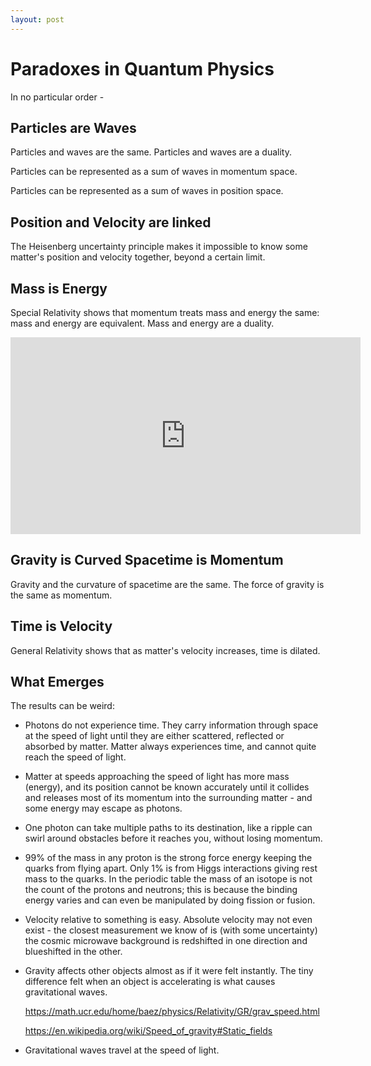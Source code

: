 ```yaml
---
layout: post
---
```


# Paradoxes in Quantum Physics

In no particular order -

## Particles are Waves

Particles and waves are the same. Particles and waves are a duality.

Particles can be represented as a sum of waves in momentum space.

Particles can be represented as a sum of waves in position space.

## Position and Velocity are linked

The Heisenberg uncertainty principle makes it impossible to know some matter's
position and velocity together, beyond a certain limit.

## Mass is Energy

Special Relativity shows that momentum treats mass and energy the same:
mass and energy are equivalent. Mass and energy are a duality.

<iframe width="560" height="315" src="https://www.youtube.com/embed/5imqEuaz-48" frameborder="0" allowfullscreen></iframe>

## Gravity is Curved Spacetime is Momentum

Gravity and the curvature of spacetime are the same. The force of gravity is
the same as momentum.

## Time is Velocity

General Relativity shows that as matter's velocity increases, time is dilated.

## What Emerges

The results can be weird:

* Photons do not experience time. They carry information through space at the
  speed of light until they are either scattered, reflected or absorbed by
  matter. Matter always experiences time, and cannot quite reach the speed of
  light.

* Matter at speeds approaching the speed of light has more mass (energy), and
  its position cannot be known accurately until it collides and releases most
  of its momentum into the surrounding matter - and some energy may escape as
  photons.

* One photon can take multiple paths to its destination, like a ripple can
  swirl around obstacles before it reaches you, without losing momentum.

* 99% of the mass in any proton is the strong force energy keeping the quarks
  from flying apart. Only 1% is from Higgs interactions giving rest mass to the
  quarks. In the periodic table the mass of an isotope is not the count of the
  protons and neutrons; this is because the binding energy varies and can even
  be manipulated by doing fission or fusion.

* Velocity relative to something is easy. Absolute velocity may not even exist -
  the closest measurement we know of is (with some uncertainty) the cosmic microwave
  background is redshifted in one direction and blueshifted in the other.

* Gravity affects other objects almost as if it were felt instantly. The tiny
  difference felt when an object is accelerating is what causes gravitational waves.

  <https://math.ucr.edu/home/baez/physics/Relativity/GR/grav_speed.html>

  <https://en.wikipedia.org/wiki/Speed_of_gravity#Static_fields>

* Gravitational waves travel at the speed of light.
